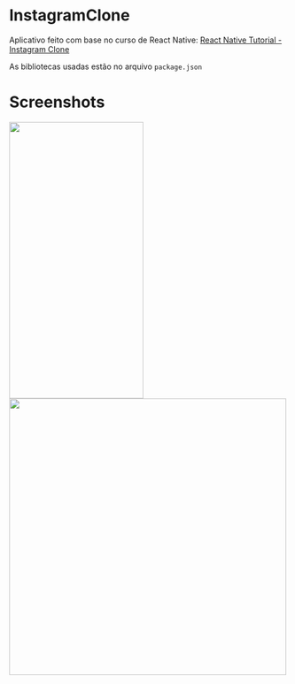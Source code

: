 # InstagramClone


Aplicativo feito com base no curso de React Native: [React Native Tutorial - Instagram Clone](https://www.youtube.com/watch?v=o7eB8wG20iw&t=3s)

As bibliotecas usadas estão no arquivo `package.json`



# Screenshots

<img src="https://user-images.githubusercontent.com/23104752/51093952-465c7900-1787-11e9-8727-3d36aa58eb22.jpeg" height="500" width="242"> <img src="https://user-images.githubusercontent.com/19395842/51060280-68fb6000-15d6-11e9-8c3e-79a22827ab0f.gif" height="500">
